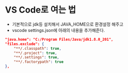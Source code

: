 # VS Code로 여는 법

- 기본적으로 jdk등 설치해서 JAVA_HOME으로 환경설정 해주고
- vscode settings.json에 아래의 내용을 추가해준다.

```json
"java.home": "C:/Program Files/Java/jdk1.8.0_201",  
"files.exclude": {  
    "**/.classpath": true,  
    "**/.project": true,  
    "**/.settings": true,  
    "**/.factorypath": true  
},
```

